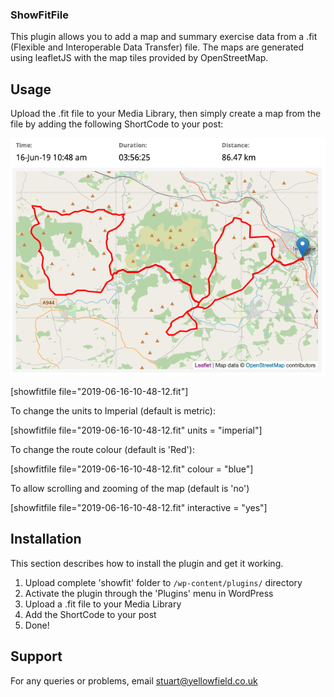 ### ShowFitFile

This plugin allows you to add a map and summary exercise data from a .fit (Flexible and Interoperable Data Transfer) file. The maps are generated using leafletJS with the map tiles provided by OpenStreetMap.

## Usage

Upload the .fit file to your Media Library, then simply create a map from the file by adding the following ShortCode to your post:

![Sample](/images/SuieMap.png)

[showfitfile file="2019-06-16-10-48-12.fit"]

To change the units to Imperial (default is metric):

[showfitfile file="2019-06-16-10-48-12.fit" units = "imperial"]

To change the route colour (default is 'Red'):

[showfitfile file="2019-06-16-10-48-12.fit" colour = "blue"]

To allow scrolling and zooming of the map (default is 'no')

[showfitfile file="2019-06-16-10-48-12.fit" interactive = "yes"]

## Installation

This section describes how to install the plugin and get it working.

1. Upload complete 'showfit' folder to `/wp-content/plugins/` directory
1. Activate the plugin through the 'Plugins' menu in WordPress
1. Upload a .fit file to your Media Library
1. Add the ShortCode to your post
1. Done!

## Support

For any queries or problems, email stuart@yellowfield.co.uk

